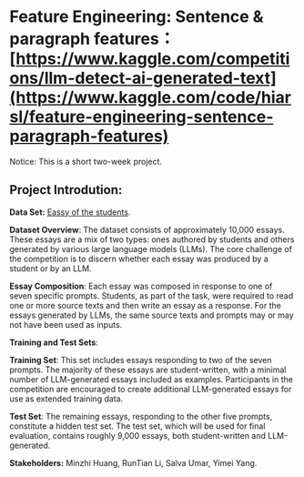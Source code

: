 # Feature Engineering: Sentence & paragraph features：[https://www.kaggle.com/competitions/llm-detect-ai-generated-text](https://www.kaggle.com/code/hiarsl/feature-engineering-sentence-paragraph-features)

Notice: This is a short two-week project.
## Project Introdution:

**Data Set:** [Eassy of the students]([https://www.kaggle.com/uciml/default-of-credit-card-clients-dataset](https://www.kaggle.com/competitions/llm-detect-ai-generated-text/data)). 

**Dataset Overview**: The dataset consists of approximately 10,000 essays. These essays are a mix of two types: ones authored by students and others generated by various large language models (LLMs). The core challenge of the competition is to discern whether each essay was produced by a student or by an LLM.

**Essay Composition**: Each essay was composed in response to one of seven specific prompts. Students, as part of the task, were required to read one or more source texts and then write an essay as a response. For the essays generated by LLMs, the same source texts and prompts may or may not have been used as inputs.

**Training and Test Sets**:

**Training Set**: This set includes essays responding to two of the seven prompts. The majority of these essays are student-written, with a minimal number of LLM-generated essays included as examples. Participants in the competition are encouraged to create additional LLM-generated essays for use as extended training data.

**Test Set**: The remaining essays, responding to the other five prompts, constitute a hidden test set. The test set, which will be used for final evaluation, contains roughly 9,000 essays, both student-written and LLM-generated.

**Stakeholders:** Minzhi Huang, RunTian Li, Salva Umar, Yimei Yang.
